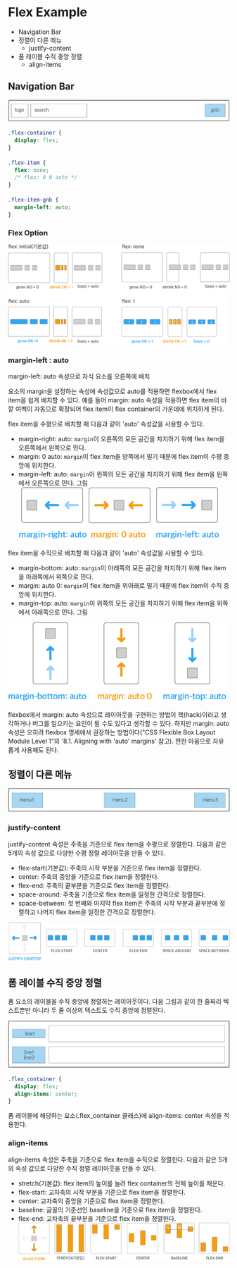 # Flex Example

- Navigation Bar
- 정렬이 다른 메뉴
  - justify-content
- 폼 레이블 수직 중앙 정렬
  - align-items
## Navigation Bar

![Navigation bar](./image/flexnb.png)

```css
.flex-container {
  display: flex;
}

.flex-item {
  flex: none;
  /* flex: 0 0 auto */    
}

.flex-item-gnb {
  margin-left: auto;
}
```

### Flex Option

![option](./image/flexoption.png)

### margin-left : auto

margin-left: auto 속성으로 자식 요소를 오른쪽에 배치  

요소의 margin을 설정하는 속성에 속성값으로 auto를 적용하면 flexbox에서 flex item을 쉽게 배치할 수 있다. 예를 들어 margin: auto 속성을 적용하면 flex item의 바깥 여백이 자동으로 확장되어 flex item이 flex container의 가운데에 위치하게 된다.

flex item을 수평으로 배치할 때 다음과 같이 'auto' 속성값을 사용할 수 있다.

- margin-right: auto: `margin`이 오른쪽의 모든 공간을 차지하기 위해 flex item을 오른쪽에서 왼쪽으로 민다.
- margin: 0 auto: `margin`이 flex item을 양쪽에서 밀기 때문에 flex item이 수평 중앙에 위치한다.
- margin-left: auto: `margin`이 왼쪽의 모든 공간을 차지하기 위해 flex item을 왼쪽에서 오른쪽으로 민다.
그림
![margin 수평](./image/flex-margin1.png)

flex item을 수직으로 배치할 때 다음과 같이 'auto' 속성값을 사용할 수 있다.

- margin-bottom: auto: `margin`이 아래쪽의 모든 공간을 차지하기 위해 flex item을 아래쪽에서 위쪽으로 민다.
- margin: auto 0: `margin`이 flex item을 위아래로 밀기 때문에 flex item이 수직 중앙에 위치한다.
- margin-top: auto: `margin`이 위쪽의 모든 공간을 차지하기 위해 flex item을 위쪽에서 아래쪽으로 민다.
그림

![margin 수직](./image/flex-margin2.png)

flexbox에서 margin: auto 속성으로 레이아웃을 구현하는 방법이 핵(hack)이라고 생각하거나 버그를 일으키는 요인이 될 수도 있다고 생각할 수 있다. 하지만 margin: auto 속성은 오히려 flexbox 명세에서 권장하는 방법이다("CSS Flexible Box Layout Module Level 1"의 '8.1. Aligning with 'auto' margins' 참고). 편한 마음으로 자유롭게 사용해도 된다.


## 정렬이 다른 메뉴

![menu](./image/flex-justify.png)


### justify-content

justify-content 속성은 주축을 기준으로 flex item을 수평으로 정렬한다. 다음과 같은 5개의 속성 값으로 다양한 수평 정렬 레이아웃을 만들 수 있다.

- flex-start(기본값): 주축의 시작 부분을 기준으로 flex item을 정렬한다.
- center: 주축의 중앙을 기준으로 flex item을 정렬한다.
- flex-end: 주축의 끝부분을 기준으로 flex item을 정렬한다.
- space-around: 주축을 기준으로 flex item을 일정한 간격으로 정렬한다.
- space-between: 첫 번째와 마지막 flex item은 주축의 시작 부분과 끝부분에 정렬하고 나머지 flex item을 일정한 간격으로 정렬한다.

![justify-content](./image/justify.png)

## 폼 레이블 수직 중앙 정렬

폼 요소의 레이블을 수직 중앙에 정렬하는 레이아웃이다. 다음 그림과 같이 한 줄짜리 텍스트뿐만 아니라 두 줄 이상의 텍스트도 수직 중앙에 정렬된다.

![form label 정렬](./image/align-item1.png)

```css
.flex_container {
  display: flex;
  align-items: center;
}
```

폼 레이블에 해당하는 요소(.flex_container 클래스)에 align-items: center 속성을 적용한다.

### align-items 
align-items 속성은 주축을 기준으로 flex item을 수직으로 정렬한다. 다음과 같은 5개의 속성 값으로 다양한 수직 정렬 레이아웃을 만들 수 있다.

- stretch(기본값): flex item의 높이를 늘려 flex container의 전체 높이를 채운다.
- flex-start: 교차축의 시작 부분을 기준으로 flex item을 정렬한다.
- center: 교차축의 중앙을 기준으로 flex item을 정렬한다.
- baseline: 글꼴의 기준선인 baseline을 기준으로 flex item을 정렬한다.
- flex-end: 교차축의 끝부분을 기준으로 flex item을 정렬한다.
![align-items example](./image/align-item2.png)